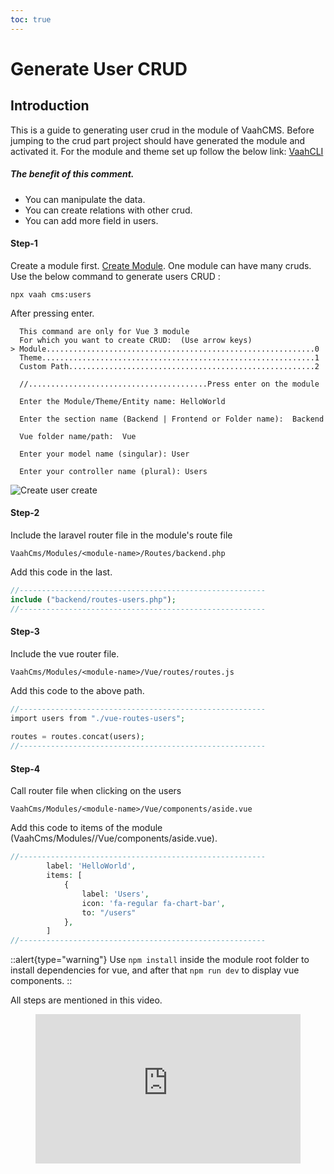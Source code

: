 ```yaml
---
toc: true
---
```


# Generate User CRUD

## Introduction

This is a guide to generating user crud in the module of VaahCMS.
Before jumping to the crud part project should have generated the module and activated it.
For the module and theme set up follow the below link:
[VaahCLI](https://github.com/webreinvent/vaahcli/tree/develop)

##### The benefit of this comment.
- You can manipulate the data.
- You can create relations with other crud.
- You can add more field in users.


#### Step-1
Create a module first. [Create Module](https://docs.vaah.dev/vaahcms-2/backend/generate-module.html).
One module can have many cruds.\
Use the below command to generate users CRUD :

```shell
npx vaah cms:users
```
After pressing enter.

```shell
  This command are only for Vue 3 module      
  For which you want to create CRUD:  (Use arrow keys)
> Module............................................................0
  Theme.............................................................1
  Custom Path.......................................................2
  
  //........................................Press enter on the module
```

```shell
  Enter the Module/Theme/Entity name: HelloWorld
````

```shell
  Enter the section name (Backend | Frontend or Folder name):  Backend
````

```shell
  Vue folder name/path:  Vue
````

```shell
  Enter your model name (singular): User 
````

```shell
  Enter your controller name (plural): Users
````

<img src="/images/themes/module-user.png" alt="Create user create">


#### Step-2
Include the laravel router file in the module's route file

```VaahCms/Modules/<module-name>/Routes/backend.php```

Add this code in the last.
```php
//-------------------------------------------------------
include ("backend/routes-users.php");
//-------------------------------------------------------
```


#### Step-3
Include the vue router file.

```VaahCms/Modules/<module-name>/Vue/routes/routes.js```

Add this code to the above path.
```php
//-------------------------------------------------------
import users from "./vue-routes-users";
   
routes = routes.concat(users);
//-------------------------------------------------------
```

#### Step-4
Call router file when clicking on the users

```VaahCms/Modules/<module-name>/Vue/components/aside.vue```

Add this code to items of the module (VaahCms/Modules/<module-name>/Vue/components/aside.vue).
```php
//-------------------------------------------------------
        label: 'HelloWorld',
        items: [
            {
                label: 'Users',
                icon: 'fa-regular fa-chart-bar',
                to: "/users"
            },
        ]
//-------------------------------------------------------
```

::alert{type="warning"}
Use `npm install` inside the module root folder to install dependencies for vue, and after that `npm run dev` to display vue components.
::

All steps are mentioned in this video.

<figure class="video_container">
<iframe src="https://www.youtube.com/embed/M6sHfFnFIa4?autoplay=1&mute=1" title="how to create vaahcms setup" frameborder="0" allowfullscreen="true" style="width: 100%; aspect-ratio: 16/9;"> </iframe>
</figure>

